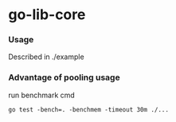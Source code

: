 # go-lib-core

### Usage

Described in ./example

### Advantage of pooling usage

run benchmark cmd

```shell
go test -bench=. -benchmem -timeout 30m ./...
```
